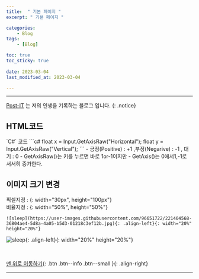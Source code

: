 ```yaml
---
title:  " 기본 페이지 "
excerpt: " 기본 페이지 "

categories:
    - Blog
tags:
    - [Blog]

toc: true
toc_sticky: true
 
date: 2023-03-04 
last_modified_at: 2023-03-04 

---
```

- - -

[Post-IT](https://levell1.github.io/) 는 저의 인생을 기록하는 블로그 입니다.
{: .notice}

##  HTML코드  

<div class="notice--primary" markdown="1"> 
`C#` 코드 
  ```c#
float x = Input.GetAxisRaw("Horizontal");
float y = Input.GetAxisRaw("Vertical");
  ```
- 긍정(Positive) : +1 ,부정(Negarive) : -1 , 대기 : 0
- GetAxisRaw()는 키를 누르면 바로 1or-1이지만
- GetAxis()는 0에서1,-1로 서서히 증가한다.

</div>


## 이미지 크기 변경

픽셀지정 : {: width="30px", height="100px"}    
비율지정 : {: width="50%", height="50%"}  
```
![sleep](https://user-images.githubusercontent.com/96651722/221404568-36804ae4-5d8a-4a05-b5d3-01218c3ef12b.jpg){: .align-left}{: width="20%" height="20%"}  
```

![sleep](https://user-images.githubusercontent.com/96651722/221404568-36804ae4-5d8a-4a05-b5d3-01218c3ef12b.jpg){: .align-left}{: width="20%" height="20%"}  

<br>

[맨 위로 이동하기](#){: .btn .btn--info .btn--small }{: .align-right}
<br>
- - -
